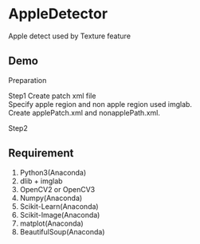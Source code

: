 # AppleDetector
Apple detect used by Texture feature

## Demo  
Preparation  


Step1  Create patch xml file  
    Specify apple region and non apple region used imglab.  
    Create applePatch.xml and nonapplePath.xml. 

Step2 

## Requirement  
1. Python3(Anaconda)  
2. dlib + imglab  
3. OpenCV2 or OpenCV3  
4. Numpy(Anaconda)  
5. Scikit-Learn(Anaconda)  
6. Scikit-Image(Anaconda)  
7. matplot(Anaconda)  
8. BeautifulSoup(Anaconda)  
